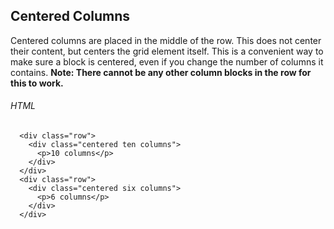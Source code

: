 ## Centered Columns
Centered columns are placed in the middle of the row. This does not center their content, but centers the grid element itself. This is a convenient way to make sure a block is centered, even if you change the number of columns it contains. **Note: There cannot be any other column blocks in the row for this to work.**

###### HTML

```
  <div class="row">
    <div class="centered ten columns">
      <p>10 columns</p>
    </div>
  </div>
  <div class="row">
    <div class="centered six columns">
      <p>6 columns</p>
    </div>
  </div>
```